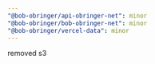 ```yaml
---
"@bob-obringer/api-obringer-net": minor
"@bob-obringer/bob-obringer-net": minor
"@bob-obringer/vercel-data": minor
---
```


removed s3
